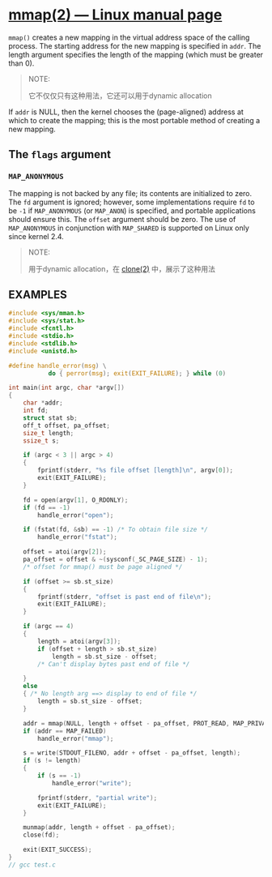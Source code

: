 # [mmap(2) — Linux manual page](https://man7.org/linux/man-pages/man2/mmap.2.html)



`mmap()` creates a new mapping in the virtual address space of the calling process.  The starting address for the new mapping is specified in `addr`.  The length argument specifies the length of the mapping (which must be greater than 0).

> NOTE: 
>
> 它不仅仅只有这种用法，它还可以用于dynamic allocation

If `addr` is NULL, then the kernel chooses the (page-aligned) address at which to create the mapping; this is the most portable method of creating a new mapping.

## The `flags` argument

### `MAP_ANONYMOUS`

The mapping is not backed by any file; its contents are initialized to zero.  The `fd` argument is ignored; however, some implementations require `fd` to be `-1` if `MAP_ANONYMOUS` (or `MAP_ANON`) is specified, and portable applications should ensure this.  The `offset` argument should be zero. The use of `MAP_ANONYMOUS` in conjunction with `MAP_SHARED` is supported on Linux only since kernel 2.4.

> NOTE: 
>
> 用于dynamic allocation，在 [clone(2)](https://man7.org/linux/man-pages/man2/clone.2.html) 中，展示了这种用法
>
> 

## EXAMPLES

```C
#include <sys/mman.h>
#include <sys/stat.h>
#include <fcntl.h>
#include <stdio.h>
#include <stdlib.h>
#include <unistd.h>

#define handle_error(msg) \
           do { perror(msg); exit(EXIT_FAILURE); } while (0)

int main(int argc, char *argv[])
{
	char *addr;
	int fd;
	struct stat sb;
	off_t offset, pa_offset;
	size_t length;
	ssize_t s;

	if (argc < 3 || argc > 4)
	{
		fprintf(stderr, "%s file offset [length]\n", argv[0]);
		exit(EXIT_FAILURE);
	}

	fd = open(argv[1], O_RDONLY);
	if (fd == -1)
		handle_error("open");

	if (fstat(fd, &sb) == -1) /* To obtain file size */
		handle_error("fstat");

	offset = atoi(argv[2]);
	pa_offset = offset & ~(sysconf(_SC_PAGE_SIZE) - 1);
	/* offset for mmap() must be page aligned */

	if (offset >= sb.st_size)
	{
		fprintf(stderr, "offset is past end of file\n");
		exit(EXIT_FAILURE);
	}

	if (argc == 4)
	{
		length = atoi(argv[3]);
		if (offset + length > sb.st_size)
			length = sb.st_size - offset;
		/* Can't display bytes past end of file */

	}
	else
	{ /* No length arg ==> display to end of file */
		length = sb.st_size - offset;
	}

	addr = mmap(NULL, length + offset - pa_offset, PROT_READ, MAP_PRIVATE, fd, pa_offset);
	if (addr == MAP_FAILED)
		handle_error("mmap");

	s = write(STDOUT_FILENO, addr + offset - pa_offset, length);
	if (s != length)
	{
		if (s == -1)
			handle_error("write");

		fprintf(stderr, "partial write");
		exit(EXIT_FAILURE);
	}

	munmap(addr, length + offset - pa_offset);
	close(fd);

	exit(EXIT_SUCCESS);
}
// gcc test.c

```

